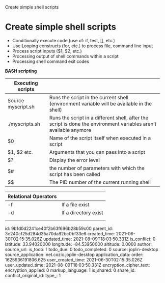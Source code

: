 Create simple shell scripts

# Create simple shell scripts

- Conditionally execute code (use of: if, test, [], etc.)
- Use Looping constructs (for, etc.) to process file, command line input
- Process script inputs ($1, $2, etc.)
- Processing output of shell commands within a script
- Processing shell command exit codes

**BASH scripting** 

| **Executing scripts** |                                                              |
| --------------------- | ------------------------------------------------------------ |
| Source myscript.sh    | Runs the script in the current shell (environment variable will be available in the shell) |
| ./myscripts.sh        | Runs the script in a different shell, after the script is done the environment variables aren’t available anymore |
| $0                    | Name of the script itself when executed in a script          |
| $1, $2 etc.           | Arguments that you can pass into a script                    |
| $?                    | Display the error level                                      |
| $#                    | the number of parameters with which the script has been called |
| $$                    | The PID number of the current running shell                  |

| **Relational Operators** |                      |
| ------------------------ | -------------------- |
| -f                       | If a file exist      |
| -d                       | If a directory exist |
|                          |                      |
|                          |                      |



id: 9b1d0d2241ce40f2b63f696b28b59c00
parent_id: 3c240cf25d284d35a70da82bc0bf33e6
created_time: 2021-06-30T02:15:35.026Z
updated_time: 2021-08-09T18:03:50.331Z
is_conflict: 0
latitude: 33.94020000
longitude: -84.53950000
altitude: 0.0000
author: 
source_url: 
is_todo: 1
todo_due: 0
todo_completed: 0
source: joplin-desktop
source_application: net.cozic.joplin-desktop
application_data: 
order: 1625936191806.625
user_created_time: 2021-06-30T02:15:35.026Z
user_updated_time: 2021-08-09T18:03:50.331Z
encryption_cipher_text: 
encryption_applied: 0
markup_language: 1
is_shared: 0
share_id: 
conflict_original_id: 
type_: 1